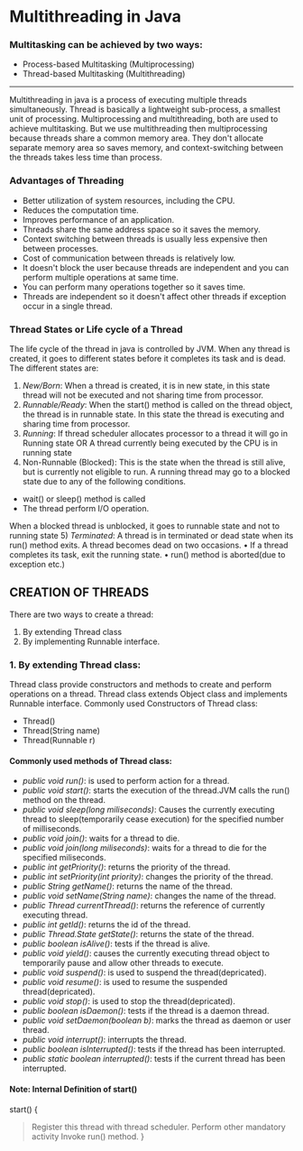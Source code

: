 # Multithreading in Java
### Multitasking can be achieved by two ways:
* Process-based Multitasking (Multiprocessing)
* Thread-based Multitasking (Multithreading)
--------------------------------------------------------------------------------------
Multithreading in java is a process of executing multiple threads simultaneously.
Thread is basically a lightweight sub-process, a smallest unit of processing.
Multiprocessing and multithreading, both are used to achieve multitasking.
But we use multithreading then multiprocessing because threads share a common
memory area. They don't allocate separate memory area so saves memory, and
context-switching between the threads takes less time than process. 
### Advantages of Threading
* Better utilization of system resources, including the CPU.
* Reduces the computation time.
* Improves performance of an application.
* Threads share the same address space so it saves the memory.
* Context switching between threads is usually less expensive then between processes.
* Cost of communication between threads is relatively low.
* It doesn't block the user because threads are independent and you can perform multiple operations at same time.
*  You can perform many operations together so it saves time.
* Threads are independent so it doesn't affect other threads if exception occur in a single thread.
### Thread States or Life cycle of a Thread
The life cycle of the thread in java is controlled by JVM. When any thread is created,
it goes to different states before it completes its task and is dead. The different states
are:
1) *New/Born*: When a thread is created, it is in new state, in this state thread will
not be executed and not sharing time from processor.
2) *Runnable/Ready*: When the start() method is called on the thread object, the
thread is in runnable state. In this state the thread is executing and sharing time from
processor.
3) *Running*: If thread scheduler allocates processor to a thread it will go in Running
state OR A thread currently being executed by the CPU is in running state
4) Non-Runnable (Blocked): This is the state when the thread is still alive, but is
currently not eligible to run. A running thread may go to a blocked state due to any
of the following conditions.
* wait() or sleep() method is called
* The thread perform I/O operation.

When a blocked thread is unblocked, it goes to runnable state and not to running state
5) *Terminated*: A thread is in terminated or dead state when its run() method exits.
A thread becomes dead on two occasions.
• If a thread completes its task, exit the running state.
• run() method is aborted(due to exception etc.)
## CREATION OF THREADS
There are two ways to create a thread:
1. By extending Thread class
2. By implementing Runnable interface.
### 1. By extending Thread class:
Thread class provide constructors and methods to create and perform operations on
a thread. Thread class extends Object class and implements Runnable interface.
Commonly used Constructors of Thread class:
*  Thread()
* Thread(String name)
* Thread(Runnable r)
#### Commonly used methods of Thread class:
* *public void run()*: is used to perform action for a thread.
* *public void start()*: starts the execution of the thread.JVM calls the run() method on the thread.
* *public void sleep(long miliseconds)*: Causes the currently executing thread to sleep(temporarily cease execution) for the specified number of milliseconds.
* *public void join()*: waits for a thread to die.
* *public void join(long miliseconds)*: waits for a thread to die for the specified miliseconds.
* *public int getPriority()*: returns the priority of the thread.
* *public int setPriority(int priority)*: changes the priority of the thread.
* *public String getName()*: returns the name of the thread.
* *public void setName(String name)*: changes the name of the thread.
* *public Thread currentThread()*: returns the reference of currently executing thread.
* *public int getId()*: returns the id of the thread.
* *public Thread.State getState()*: returns the state of the thread.
* *public boolean isAlive()*: tests if the thread is alive.
* *public void yield()*: causes the currently executing thread object to temporarily pause and allow other threads to execute.
* *public void suspend()*: is used to suspend the thread(depricated).
* *public void resume()*: is used to resume the suspended thread(depricated).
* *public void stop()*: is used to stop the thread(depricated).
* *public boolean isDaemon()*: tests if the thread is a daemon thread.
* *public void setDaemon(boolean b)*: marks the thread as daemon or user thread.
* *public void interrupt()*: interrupts the thread.
* *public boolean isInterrupted()*: tests if the thread has been interrupted.
* *public static boolean interrupted()*: tests if the current thread has been interrupted.
#### Note: Internal Definition of start()
start()
{
   > Register this thread with thread scheduler.
   > Perform other mandatory activity
   > Invoke run() method.
}
